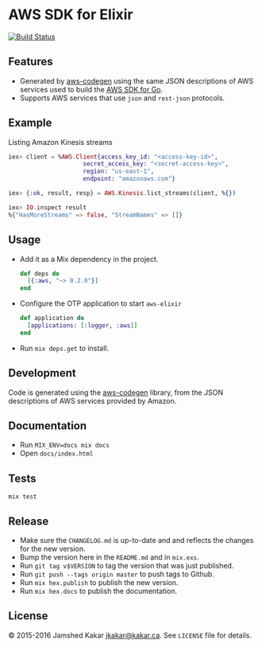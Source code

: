 # AWS SDK for Elixir

[![Build Status](https://travis-ci.org/jkakar/aws-elixir.svg?branch=master)](https://travis-ci.org/jkakar/aws-elixir)

## Features

* Generated by [aws-codegen](https://github.com/jkakar/aws-codegen) using the same JSON descriptions of AWS services used to build
  the [AWS SDK for Go](https://github.com/aws/aws-sdk-go/tree/master/models/apis).
* Supports AWS services that use `json` and `rest-json` protocols.

## Example

Listing Amazon Kinesis streams

```elixir
iex> client = %AWS.Client{access_key_id: "<access-key-id>",
                     secret_access_key: "<secret-access-key>",
                     region: "us-east-1",
                     endpoint: "amazonaws.com"}

iex> {:ok, result, resp} = AWS.Kinesis.list_streams(client, %{})

iex> IO.inspect result
%{"HasMoreStreams" => false, "StreamNames" => []}
```

## Usage

* Add it as a Mix dependency in the project.

  ```elixir
  def deps do
    [{:aws, "~> 0.2.0"}]
  end
  ```
  
* Configure the OTP application to start `aws-elixir`

  ```elixir
  def application do
    [applications: [:logger, :aws]]
  end  
  ```

* Run `mix deps.get` to install.


## Development

Code is generated using the [aws-codegen](https://github.com/jkakar/aws-codegen) library, from the JSON descriptions of AWS services provided by Amazon.

## Documentation

* Run `MIX_ENV=docs mix docs`
* Open `docs/index.html`

## Tests

```
mix test
```

## Release

* Make sure the `CHANGELOG.md` is up-to-date and and reflects the changes for
  the new version.
* Bump the version here in the `README.md` and in `mix.exs`.
* Run `git tag v$VERSION` to tag the version that was just published.
* Run `git push --tags origin master` to push tags to Github.
* Run `mix hex.publish` to publish the new version.
* Run `mix hex.docs` to publish the documentation.

## License

&copy; 2015-2016 Jamshed Kakar <jkakar@kakar.ca>. See `LICENSE` file for details.
